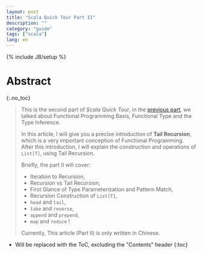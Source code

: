 ```yaml
---
layout: post
title: "Scala Quick Tour Part II"
description: ""
category: "guide"
tags: ["scala"]
lang: en
---
```


{% include JB/setup %}

# Abstract
{:.no_toc}

> This is the second part of _Scala Quick Tour_,
> in the [previous part](/guide/2016/08/22/scala-quick-tour-part-ii), we talked about
> Functional Programming Basis, Functional Type and the Type Inference.
>
> In this article, I will give you a precise introduction of **Tail Recursion**,
> which is a very important conception of Functional Programming.
> After this introduction, I will explain the construction and operations of `List[T]`, using
> Tail Recursion.
>
> Briefly, the part II will cover:
>
> * Iteration to Recursion,
> * Recursion vs Tail Recursion,
> * First Glance of Type Parameterization and Pattern Match,
> * Recursion Construction of `List[T]`,
> * `head` and `tail`,
> * `take` and `reverse`,
> * `append` and `prepend`,
> * `map` and `reduce` !
>
> Currently, This article (Part II) is only written in Chinese.

<!--more-->

* Will be replaced with the ToC, excluding the "Contents" header
{:toc}

[^blog_bolero]: [Bolero, a RESTful Scaffold with Scala, Play! and ReactiveMongo](https://scozv.github.io/blog/guide/2016/07/27/bolero-a-restful-scaffold-with-scala)
[^github_bolero]: [Bolero, the Source Code](https://github.com/scozv/bolero)
[^open_progfun1]: [Functional Programming Principles in Scala](https://www.coursera.org/learn/progfun1) from École Polytechnique Fédérale de Lausanne
[^sicp]: [ Structure and Interpretation of Computer Programs](https://mitpress.mit.edu/sicp/)
[^scala_spec_exp]: [Scala Specification, Chapter 6 Expressions](http://www.scala-lang.org/files/archive/spec/2.11/06-expressions.html)
[^scala_progfun_2nd]: Martin Odersky, Lex Spoon, Bill Venners. Programming in Scala (Second Edition), Artima Press
[^wiki_formula]: [原子公式](https://zh.wikipedia.org/wiki/%E5%8E%9F%E5%AD%90%E5%85%AC%E5%BC%8F)
[^wiki_connective]: [逻辑运算符](https://zh.wikipedia.org/wiki/%E9%80%BB%E8%BE%91%E8%BF%90%E7%AE%97%E7%AC%A6)
[^fn_if-then]: 可以通过枚举真值表的方式证明，“蕴含”（$$A \rightarrow B$$）等价于复合命题$$\neg A \vee B$$。更一般地，可以证明，一阶谓词逻辑的所有命题，最多只需要“否定”、“或”两个连接词表示。
